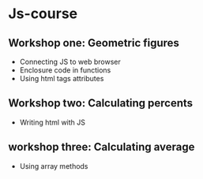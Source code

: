 # Js-course

## Workshop one: Geometric figures

- Connecting JS to web browser
- Enclosure code in functions
- Using html tags attributes

## Workshop two: Calculating percents 
- Writing html with JS

## workshop three: Calculating average
- Using array methods